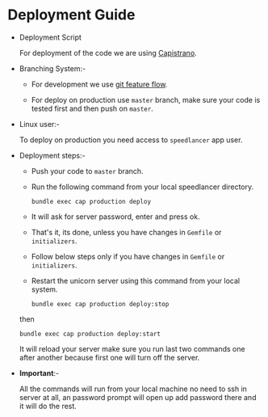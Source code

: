 # Deployment Guide

* Deployment Script

  For deployment of the code we are using [Capistrano](http://capistranorb.com).

* Branching System:-

  * For development we use [git feature flow](http://codebeerstartups.com/2013/04/how-to-use-git-flow-in-your-projects/).

  * For deploy on production use `master` branch, make sure your code is tested first and then push on `master`.

* Linux user:-

  To deploy on production you need access to `speedlancer` app user.

* Deployment steps:-

  * Push your code to `master` branch.

  * Run the following command from your local speedlancer directory.

    ```shell
    bundle exec cap production deploy
    ```
  * It will ask for server password, enter and press ok.

  * That's it, its done, unless you have changes in `Gemfile` or `initializers`.

  * Follow below steps only if you have changes in `Gemfile` or `initializers`.

  * Restart the unicorn server using this command from your local system.

    ```shell
    bundle exec cap production deploy:stop
    ```
  then

    ```shell
    bundle exec cap production deploy:start
    ```

  It will reload your server make sure you run last two commands one after another because first one will turn off the server.


* **Important**:-

  All the commands will run from your local machine no need to ssh in server at all, an password prompt will open up add password there and it will do the rest.
